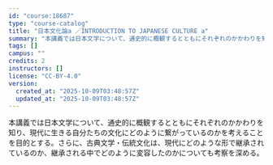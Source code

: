 ```yaml
---
id: "course:18687"
type: "course-catalog"
title: "日本文化論a ／INTRODUCTION TO JAPANESE CULTURE a"
summary: "本講義では日本文学について、通史的に概観するとともにそれぞれのかかわりを知り、現代に生きる自分たちの文化にどのように繋がっているのかを考えることを目的とする。さらに、古典文学・伝統文化は、現代にどのような形で継承されているのか、継承される中…"
tags: []
campus: ""
credits: 2
instructors: []
license: "CC-BY-4.0"
version:
  created_at: "2025-10-09T03:48:57Z"
  updated_at: "2025-10-09T03:48:57Z"
---
```

本講義では日本文学について、通史的に概観するとともにそれぞれのかかわりを知り、現代に生きる自分たちの文化にどのように繋がっているのかを考えることを目的とする。さらに、古典文学・伝統文化は、現代にどのような形で継承されているのか、継承される中でどのように変容したのかについても考察を深める。
